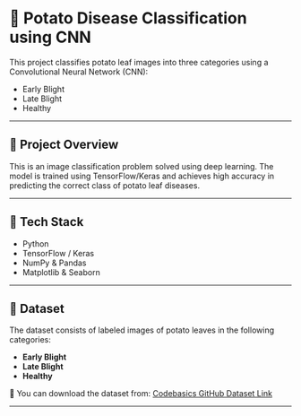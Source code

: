 # 🍠 Potato Disease Classification using CNN

This project classifies potato leaf images into three categories using a Convolutional Neural Network (CNN):

- Early Blight
- Late Blight
- Healthy

---

## 📌 Project Overview

This is an image classification problem solved using deep learning. The model is trained using TensorFlow/Keras and achieves high accuracy in predicting the correct class of potato leaf diseases.

---

## 🧠 Tech Stack

- Python
- TensorFlow / Keras
- NumPy & Pandas
- Matplotlib & Seaborn

---

## 📁 Dataset

The dataset consists of labeled images of potato leaves in the following categories:

- **Early Blight**
- **Late Blight**
- **Healthy**

📂 You can download the dataset from:
[Codebasics GitHub Dataset Link](https://github.com/codebasics/deep-learning-keras-tf-tutorial/blob/master/20_potato_disease_classification/README.md)

---
